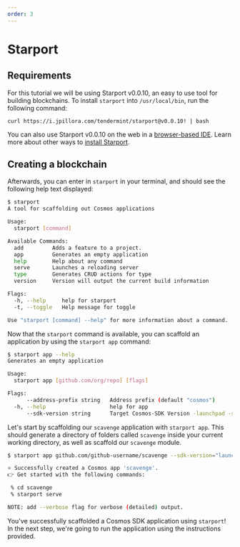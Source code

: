 ```yaml
---
order: 3
---
```


# Starport
## Requirements 

For this tutorial we will be using Starport v0.0.10, an easy to use tool for building blockchains. To install `starport` into `/usr/local/bin`, run the following command:

```
curl https://i.jpillora.com/tendermint/starport@v0.0.10! | bash
```

You can also use Starport v0.0.10 on the web in a [browser-based IDE](http://gitpod.io/#https://github.com/tendermint/starport/tree/v0.0.10). Learn more about other ways to [install Starport](https://github.com/tendermint/starport/blob/develop/docs/1%20Introduction/2%20Install.md).

## Creating a blockchain

Afterwards, you can enter in `starport` in your terminal, and should see the following help text displayed:
```sh
$ starport
A tool for scaffolding out Cosmos applications

Usage:
  starport [command]

Available Commands:
  add         Adds a feature to a project.
  app         Generates an empty application
  help        Help about any command
  serve       Launches a reloading server
  type        Generates CRUD actions for type
  version     Version will output the current build information

Flags:
  -h, --help     help for starport
  -t, --toggle   Help message for toggle

Use "starport [command] --help" for more information about a command.
```

Now that the `starport` command is available, you can scaffold an application by using the `starport app` command:

```bash
$ starport app --help
Generates an empty application

Usage:
  starport app [github.com/org/repo] [flags]

Flags:
      --address-prefix string   Address prefix (default "cosmos")
  -h, --help                    help for app
      --sdk-version string      Target Cosmos-SDK Version -launchpad -stargate (default "stargate")
```

Let's start by scaffolding our `scavenge` application with `starport app`. This should generate a directory of folders called `scavenge` inside your current working directory, as well as scaffold our `scavenge` module. 

```bash
$ starport app github.com/github-username/scavenge --sdk-version="launchpad"

⭐️ Successfully created a Cosmos app 'scavenge'.
👉 Get started with the following commands:

 % cd scavenge
 % starport serve

NOTE: add --verbose flag for verbose (detailed) output.
```

You've successfully scaffolded a Cosmos SDK application using `starport`! In the next step, we're going to run the application using the instructions provided. 
